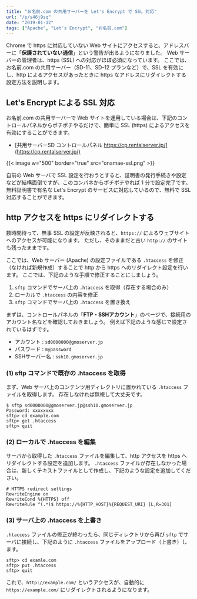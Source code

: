 ```yaml
---
title: "お名前.com の共用サーバーを Let's Encrypt で SSL 対応"
url: "/p/s46j9sq"
date: "2019-01-12"
tags: ["Apache", "Let's Encrypt", "お名前.com"]
---
```


Chrome で https に対応していない Web サイトにアクセスすると、アドレスバーに「**保護されていない通信**」という警告が出るようになりました。
Web サーバーの管理者は、https (SSL) への対応がほぼ必須になっています。
ここでは、お名前.com の共用サーバー（SD-11、SD-12 プランなど）で、SSL を有効にし、http によるアクセスがあったときに https なアドレスにリダイレクトする設定方法を説明します。


Let's Encrypt による SSL 対応
----

お名前.com の共用サーバーで Web サイトを運用している場合は、下記のコントロールパネルからポチポチやるだけで、簡単に SSL (https) によるアクセスを有効にすることができます。

- [共用サーバーSD コントロールパネル https://cp.rentalserver.jp/](https://cp.rentalserver.jp/)

{{< image w="500" border="true" src="onamae-ssl.png" >}}

自前の Web サーバで SSL 設定を行おうとすると、証明書の発行手続きや設定などが結構面倒ですが、このコンパネからポチポチやれば 1 分で設定完了です。
無料証明書で有名な Let's Encrypt のサービスに対応しているので、無料で SSL 対応することができます。


http アクセスを https にリダイレクトする
----

数時間待って、無事 SSL の設定が反映されると、`https://` によるウェブサイトへのアクセスが可能になります。
ただし、そのままだと古い `http://` のサイトも残ったままです。

ここでは、Web サーバー (Apache) の設定ファイルである `.htaccess` を修正（なければ新規作成）することで http から https へのリダイレクト設定を行います。
ここでは、下記のような手順で修正することにしましょう。

1. `sftp` コマンドでサーバ上の `.htaccess` を取得（存在する場合のみ）
2. ローカルで `.htaccess` の内容を修正
3. `sftp` コマンドでサーバ上の `.htaccess` を置き換え

まずは、コントロールパネルの「**FTP・SSHアカウント**」のページで、接続用のアカウント名などを確認しておきましょう。
例えば下記のような感じで設定されているはずです。

- アカウント : `sd0000000@gmoserver.jp`
- パスワード : `mypassword`
- SSHサーバー名 : `ssh10.gmoserver.jp`

### (1) sftp コマンドで既存の .htaccess を取得

まず、Web サーバ上のコンテンツ用ディレクトリに置かれている `.htaccess` ファイルを取得します。
存在しなければ無視して大丈夫です。

```
$ sftp sd0000000@gmoserver.jp@ssh10.gmoserver.jp
Password: xxxxxxxx
sftp> cd example.com
sftp> get .htaccess
sftp> quit
```

### (2) ローカルで .htaccess を編集

サーバから取得した `.htaccess` ファイルを編集して、http アクセスを https へリダイレクトする設定を追加します。
`.htaccess` ファイルが存在しなかった場合は、新しくテキストファイルとして作成し、下記のような設定を追加してください。

~~~
# HTTPS redirect settings
RewriteEngine on
RewriteCond %{HTTPS} off
RewriteRule ^(.*)$ https://%{HTTP_HOST}%{REQUEST_URI} [L,R=301]
~~~

### (3) サーバ上の .htaccess を上書き

`.htaccess` ファイルの修正が終わったら、同じディレクトリから再び `sftp` でサーバに接続し、下記のように `.htaccess` ファイルをアップロード（上書き）します。

~~~
sftp> cd examle.com
sftp> put .htaccess
sftp> quit
~~~

これで、`http://example.com/` というアクセスが、自動的に `https://example.com/` にリダイレクトされるようになります。

